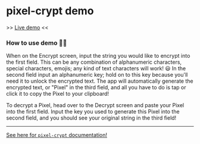# pixel-crypt demo

\>\> [Live demo](https://pixel-crypt-demo.vercel.app/) <<

### How to use demo 👨‍💻

When on the Encrypt screen, input the string you would like to encrypt into the first field. 
This can be any combination of alphanumeric characters, special characters, emojis; any kind of text characters will work! 😃
In the second field input an alphanumeric key; hold on to this key because you'll need it to unlock the encrypted text.
The app will automatically generate the encrypted text, or "Pixel" in the third field, and all you have to do is tap or click it to copy the Pixel to your clipboard!

To decrypt a Pixel, head over to the Decrypt screen and paste your Pixel into the first field.
Input the key you used to generate this Pixel into the second field, and you should see your original string in the third field!

<hr>

[See here for `pixel-crypt` documentation!](https://github.com/JayPixl/pixel-crypt)